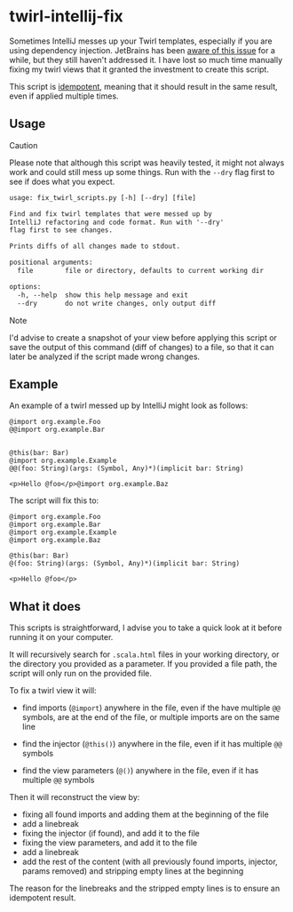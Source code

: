 # twirl-intellij-fix

Sometimes IntelliJ messes up your Twirl templates, especially if you are using
dependency injection. JetBrains has been [aware of this issue](https://youtrack.jetbrains.com/issue/SCL-21757/Twirl-Templates-Will-they-ever-be-supported-again)
for a while, but they still haven't addressed it. I have lost so much time 
manually fixing my twirl views that it granted the investment to create this
script.

This script is [idempotent](https://en.wikipedia.org/wiki/Idempotence), meaning
that it should result in the same result, even if applied multiple times.

## Usage

> [!CAUTION]
> Please note that although this script was heavily tested, it might not always
> work and could still mess up some things. Run with the `--dry` flag first
> to see if does what you expect.

```txt
usage: fix_twirl_scripts.py [-h] [--dry] [file]

Find and fix twirl templates that were messed up by
IntelliJ refactoring and code format. Run with '--dry'
flag first to see changes.

Prints diffs of all changes made to stdout.

positional arguments:
  file        file or directory, defaults to current working dir

options:
  -h, --help  show this help message and exit
  --dry       do not write changes, only output diff
```

> [!NOTE]
> I'd advise to create a snapshot of your view before applying this script
> or save the output of this command (diff of changes) to a file, 
> so that it can later be analyzed if the script made wrong changes.


## Example

An example of a twirl messed up by IntelliJ might look as follows:

```twirl
@import org.example.Foo
@@import org.example.Bar


@this(bar: Bar)
@import org.example.Example
@@(foo: String)(args: (Symbol, Any)*)(implicit bar: String)

<p>Hello @foo</p>@import org.example.Baz

```

The script will fix this to:

```twirl
@import org.example.Foo
@import org.example.Bar
@import org.example.Example
@import org.example.Baz

@this(bar: Bar)
@(foo: String)(args: (Symbol, Any)*)(implicit bar: String)

<p>Hello @foo</p>

```

## What it does

This scripts is straightforward, I advise you to take
a quick look at it before running it on your computer.

It will recursively search for `.scala.html` files in your working directory,
or the directory you provided as a parameter. If you provided a file path, 
the script will only run on the provided file.

To fix a twirl view it will:

- find imports (`@import`) anywhere in the file, even if the have multiple `@@`
symbols, are at the end of the file, or multiple imports are on the same line

- find the injector (`@this()`) anywhere in the file, even if it has multiple 
`@@` symbols

- find the view parameters (`@()`) anywhere in the file, even if it has multiple
`@@` symbols

Then it will reconstruct the view by: 

- fixing all found imports and adding them at the beginning of the file
- add a linebreak
- fixing the injector (if found), and add it to the file
- fixing the view parameters, and add it to the file
- add a linebreak
- add the rest of the content (with all previously found imports, injector, 
params removed) and stripping empty lines at the beginning

The reason for the linebreaks and the stripped empty lines is to ensure
an idempotent result.

